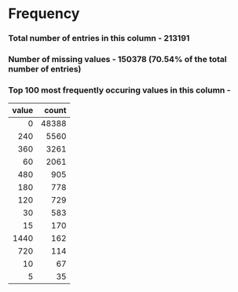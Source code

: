 
# Frequency

### Total number of entries in this column - 213191

### Number of missing values - 150378 (70.54% of the total number of entries)

### Top 100 most frequently occuring values in this column -

|   value |   count |
|--------:|--------:|
|       0 |   48388 |
|     240 |    5560 |
|     360 |    3261 |
|      60 |    2061 |
|     480 |     905 |
|     180 |     778 |
|     120 |     729 |
|      30 |     583 |
|      15 |     170 |
|    1440 |     162 |
|     720 |     114 |
|      10 |      67 |
|       5 |      35 |
